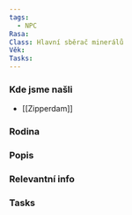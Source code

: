 ```yaml
---
tags:
  - NPC
Rasa: 
Class: Hlavní sběrač minerálů
Věk: 
Tasks:
---
```


### Kde jsme našli
- [[Zipperdam]]
### Rodina

### Popis

### Relevantní info

### Tasks